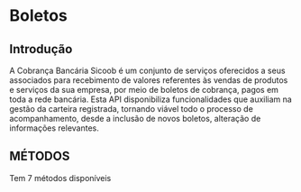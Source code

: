 # Boletos

## Introdução

A Cobrança Bancária Sicoob é um conjunto de serviços oferecidos a seus associados para recebimento de valores referentes às vendas de produtos e serviços da sua empresa, por meio de boletos de cobrança, pagos em toda a rede bancária. Esta API disponibiliza funcionalidades que auxiliam na gestão da carteira registrada, tornando viável todo o processo de acompanhamento, desde a inclusão de novos boletos, alteração de informações relevantes.

## MÉTODOS

Tem 7 métodos disponíveis
